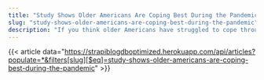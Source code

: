 ```yaml
---
title: "Study Shows Older Americans Are Coping Best During the Pandemic"
slug: "study-shows-older-americans-are-coping-best-during-the-pandemic"
description: "If you think older Americans have struggled to cope through the pandemic, think again. According to new research by financial services firm Edward Jones, they have actually been faring far better than their younger counterparts."
---
```


{{< article data="https://strapiblogdboptimized.herokuapp.com/api/articles?populate=*&filters[slug][$eq]=study-shows-older-americans-are-coping-best-during-the-pandemic" >}}
